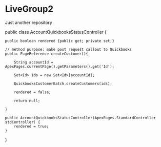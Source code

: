 # LiveGroup2
Just another repository

public class AccountQuickbooksStatusController {

	public boolean rendered {public get; private set;}

	// method purpose: make post request callout to Quickbooks 
	public PageReference createCustomer(){

		String accountId = ApexPages.currentPage().getParameters().get('Id');

		Set<Id> ids = new Set<Id>{accountId};

		QuickbooksCustomerBatch.createCustomers(ids);

		rendered = false;

        return null;

	}

	public AccountQuickbooksStatusController(ApexPages.StandardController stdController) {
		rendered = true;
	}
}

